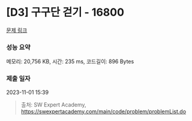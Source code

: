 # [D3] 구구단 걷기 - 16800 

[문제 링크](https://swexpertacademy.com/main/code/problem/problemDetail.do?contestProbId=AYaf9W8afyMDFAQ9) 

### 성능 요약

메모리: 20,756 KB, 시간: 235 ms, 코드길이: 896 Bytes

### 제출 일자

2023-11-01 15:39



> 출처: SW Expert Academy, https://swexpertacademy.com/main/code/problem/problemList.do